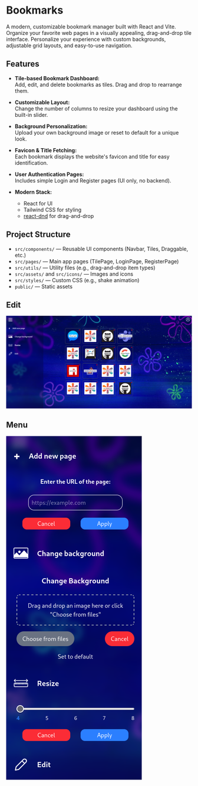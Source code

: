 # Bookmarks

A modern, customizable bookmark manager built with React and Vite. Organize your favorite web pages in a visually appealing, drag-and-drop tile interface. Personalize your experience with custom backgrounds, adjustable grid layouts, and easy-to-use navigation.

## Features

- **Tile-based Bookmark Dashboard:**  
  Add, edit, and delete bookmarks as tiles. Drag and drop to rearrange them.

- **Customizable Layout:**  
  Change the number of columns to resize your dashboard using the built-in slider.

- **Background Personalization:**  
  Upload your own background image or reset to default for a unique look.

- **Favicon & Title Fetching:**  
  Each bookmark displays the website's favicon and title for easy identification.

- **User Authentication Pages:**  
  Includes simple Login and Register pages (UI only, no backend).

- **Modern Stack:**  
  - React for UI  
  - Tailwind CSS for styling  
  - [react-dnd](https://react-dnd.github.io/react-dnd/about) for drag-and-drop

## Project Structure

- `src/components/` — Reusable UI components (Navbar, Tiles, Draggable, etc.)
- `src/pages/` — Main app pages (TilePage, LoginPage, RegisterPage)
- `src/utils/` — Utility files (e.g., drag-and-drop item types)
- `src/assets/` and `src/icons/` — Images and icons
- `src/styles/` — Custom CSS (e.g., shake animation)
- `public/` — Static assets


## Edit

![edit](image.png)

## Menu

![menu](image-1.png)